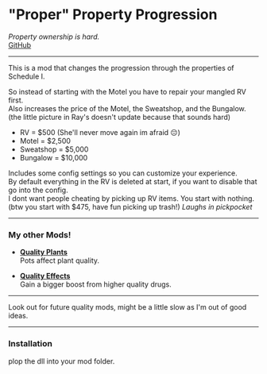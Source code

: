 # "Proper" Property Progression

*Property ownership is hard.*  
[GitHub](https://github.com/Soul-Da-Sythe/ProperPropertyProgression)

---

This is a mod that changes the progression through the properties of Schedule I.

So instead of starting with the Motel you have to repair your mangled RV first.  
Also increases the price of the Motel, the Sweatshop, and the Bungalow.   
(the little picture in Ray's doesn't update because that sounds hard)  
- RV = $500 (She'll never move again im afraid 😔)  
- Motel = $2,500  
- Sweatshop = $5,000  
- Bungalow = $10,000


Includes some config settings so you can customize your experience.  
By default everything in the RV is deleted at start, if you want to disable that go into the config.  
I dont want people cheating by picking up RV items. You start with nothing.  
(btw you start with $475, have fun picking up trash!) *Laughs in pickpocket*

---

### My other Mods!

- [**Quality Plants**](https://thunderstore.io/c/schedule-i/p/Soul_Sythe/QualityPlants/)  
  Pots affect plant quality.

- [**Quality Effects**](https://thunderstore.io/c/schedule-i/p/Soul_Sythe/QualityEffects/)   
  Gain a bigger boost from higher quality drugs.

---

Look out for future quality mods, might be a little slow as I'm out of good ideas.

---

### Installation

plop the dll into your mod folder.